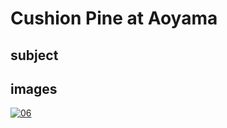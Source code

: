 # Cushion Pine at Aoyama

## subject

## images

[![06](https://upload.wikimedia.org/wikipedia/commons/thumb/c/cf/The_coast_of_seven_leages_in_Kamakura.jpg/290px-The_coast_of_seven_leages_in_Kamakura.jpg)]((https://en.wikipedia.org/wiki/File:The_coast_of_seven_leages_in_Kamakura.jpg))
